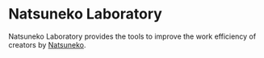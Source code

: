# Natsuneko Laboratory

Natsuneko Laboratory provides the tools to improve the work efficiency of creators by [Natsuneko](https://twitter.com/6jz).
